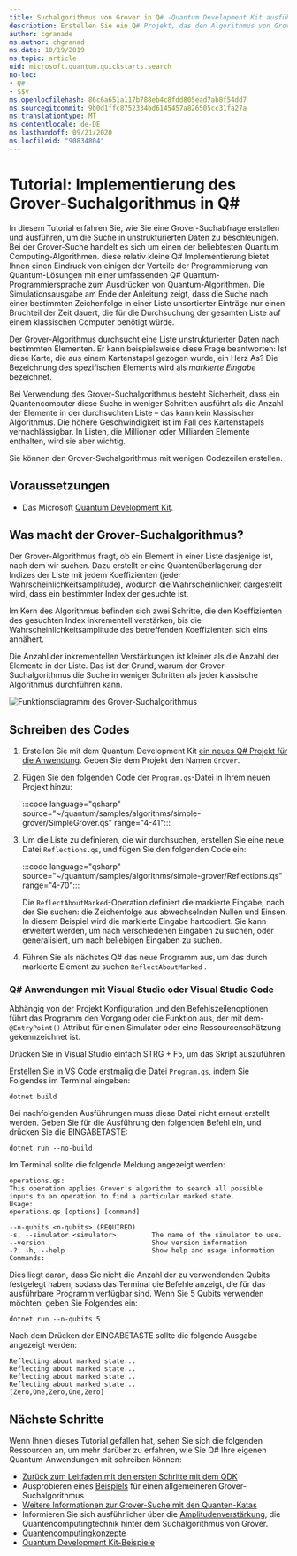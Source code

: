 ```yaml
---
title: Suchalgorithmus von Grover in Q# -Quantum Development Kit ausführen
description: Erstellen Sie ein Q# Projekt, das den Algorithmus von Grover veranschaulicht, einen der kanonischen Quantum-Algorithmen.
author: cgranade
ms.author: chgranad
ms.date: 10/19/2019
ms.topic: article
uid: microsoft.quantum.quickstarts.search
no-loc:
- Q#
- $$v
ms.openlocfilehash: 86c6a651a117b788eb4c8fdd805ead7ab8f54dd7
ms.sourcegitcommit: 9b0d1ffc8752334bd6145457a826505cc31fa27a
ms.translationtype: MT
ms.contentlocale: de-DE
ms.lasthandoff: 09/21/2020
ms.locfileid: "90834804"
---
```

# <a name="tutorial-implement-grovers-search-algorithm-in-q"></a>Tutorial: Implementierung des Grover-Suchalgorithmus in Q\#

In diesem Tutorial erfahren Sie, wie Sie eine Grover-Suchabfrage erstellen und ausführen, um die Suche in unstrukturierten Daten zu beschleunigen.  Bei der Grover-Suche handelt es sich um einen der beliebtesten Quantum Computing-Algorithmen. diese relativ kleine Q# Implementierung bietet Ihnen einen Eindruck von einigen der Vorteile der Programmierung von Quantum-Lösungen mit einer umfassenden Q# Quantum-Programmiersprache zum Ausdrücken von Quantum-Algorithmen.  Die Simulationsausgabe am Ende der Anleitung zeigt, dass die Suche nach einer bestimmten Zeichenfolge in einer Liste unsortierter Einträge nur einen Bruchteil der Zeit dauert, die für die Durchsuchung der gesamten Liste auf einem klassischen Computer benötigt würde.

Der Grover-Algorithmus durchsucht eine Liste unstrukturierter Daten nach bestimmten Elementen. Er kann beispielsweise diese Frage beantworten: Ist diese Karte, die aus einem Kartenstapel gezogen wurde, ein Herz As? Die Bezeichnung des spezifischen Elements wird als _markierte Eingabe_ bezeichnet.

Bei Verwendung des Grover-Suchalgorithmus besteht Sicherheit, dass ein Quantencomputer diese Suche in weniger Schritten ausführt als die Anzahl der Elemente in der durchsuchten Liste – das kann kein klassischer Algorithmus. Die höhere Geschwindigkeit ist im Fall des Kartenstapels vernachlässigbar. In Listen, die Millionen oder Milliarden Elemente enthalten, wird sie aber wichtig.

Sie können den Grover-Suchalgorithmus mit wenigen Codezeilen erstellen.

## <a name="prerequisites"></a>Voraussetzungen

- Das Microsoft [Quantum Development Kit][install].

## <a name="what-does-grovers-search-algorithm-do"></a>Was macht der Grover-Suchalgorithmus?

Der Grover-Algorithmus fragt, ob ein Element in einer Liste dasjenige ist, nach dem wir suchen. Dazu erstellt er eine Quantenüberlagerung der Indizes der Liste mit jedem Koeffizienten (jeder Wahrscheinlichkeitsamplitude), wodurch die Wahrscheinlichkeit dargestellt wird, dass ein bestimmter Index der gesuchte ist.

Im Kern des Algorithmus befinden sich zwei Schritte, die den Koeffizienten des gesuchten Index inkrementell verstärken, bis die Wahrscheinlichkeitsamplitude des betreffenden Koeffizienten sich eins annähert.

Die Anzahl der inkrementellen Verstärkungen ist kleiner als die Anzahl der Elemente in der Liste. Das ist der Grund, warum der Grover-Suchalgorithmus die Suche in weniger Schritten als jeder klassische Algorithmus durchführen kann.

![Funktionsdiagramm des Grover-Suchalgorithmus](~/media/grover.png)

## <a name="write-the-code"></a>Schreiben des Codes

1. Erstellen Sie mit dem Quantum Development Kit [ein neues Q# Projekt für die Anwendung](xref:microsoft.quantum.install.standalone). Geben Sie dem Projekt den Namen `Grover`.

1. Fügen Sie den folgenden Code der `Program.qs`-Datei in Ihrem neuen Projekt hinzu:

    :::code language="qsharp" source="~/quantum/samples/algorithms/simple-grover/SimpleGrover.qs" range="4-41":::

1. Um die Liste zu definieren, die wir durchsuchen, erstellen Sie eine neue Datei `Reflections.qs`, und fügen Sie den folgenden Code ein:

    :::code language="qsharp" source="~/quantum/samples/algorithms/simple-grover/Reflections.qs" range="4-70":::

    Die `ReflectAboutMarked`-Operation definiert die markierte Eingabe, nach der Sie suchen: die Zeichenfolge aus abwechselnden Nullen und Einsen. In diesem Beispiel wird die markierte Eingabe hartcodiert. Sie kann erweitert werden, um nach verschiedenen Eingaben zu suchen, oder generalisiert, um nach beliebigen Eingaben zu suchen.

1. Führen Sie als nächstes Q# das neue Programm aus, um das durch markierte Element zu suchen `ReflectAboutMarked` .

### <a name="no-locq-applications-with-visual-studio-or-visual-studio-code"></a>Q# Anwendungen mit Visual Studio oder Visual Studio Code

Abhängig von der Projekt Konfiguration und den Befehlszeilenoptionen führt das Programm den Vorgang oder die Funktion aus, der mit dem- `@EntryPoint()` Attribut für einen Simulator oder eine Ressourcenschätzung gekennzeichnet ist.

Drücken Sie in Visual Studio einfach STRG + F5, um das Skript auszuführen.

Erstellen Sie in VS Code erstmalig die Datei `Program.qs`, indem Sie Folgendes im Terminal eingeben:

```Command line
dotnet build
```

Bei nachfolgenden Ausführungen muss diese Datei nicht erneut erstellt werden. Geben Sie für die Ausführung den folgenden Befehl ein, und drücken Sie die EINGABETASTE:

```Command line
dotnet run --no-build
```

Im Terminal sollte die folgende Meldung angezeigt werden:

```
operations.qs:
This operation applies Grover's algorithm to search all possible inputs to an operation to find a particular marked state.
Usage:
operations.qs [options] [command]

--n-qubits <n-qubits> (REQUIRED)
-s, --simulator <simulator>         The name of the simulator to use.
--version                           Show version information
-?, -h, --help                      Show help and usage information
Commands:
```

Dies liegt daran, dass Sie nicht die Anzahl der zu verwendenden Qubits festgelegt haben, sodass das Terminal die Befehle anzeigt, die für das ausführbare Programm verfügbar sind. Wenn Sie 5 Qubits verwenden möchten, geben Sie Folgendes ein:

```Command line
dotnet run --n-qubits 5
```

Nach dem Drücken der EINGABETASTE sollte die folgende Ausgabe angezeigt werden:

```
Reflecting about marked state...
Reflecting about marked state...
Reflecting about marked state...
Reflecting about marked state...
[Zero,One,Zero,One,Zero]
```

## <a name="next-steps"></a>Nächste Schritte

Wenn Ihnen dieses Tutorial gefallen hat, sehen Sie sich die folgenden Ressourcen an, um mehr darüber zu erfahren, wie Sie Q# Ihre eigenen Quantum-Anwendungen mit schreiben können:

- [Zurück zum Leitfaden mit den ersten Schritte mit dem QDK](xref:microsoft.quantum.welcome)
- Ausprobieren eines [Beispiels](https://github.com/microsoft/Quantum/tree/main/samples/algorithms/database-search) für einen allgemeineren Grover-Suchalgorithmus
- [Weitere Informationen zur Grover-Suche mit den Quanten-Katas](xref:microsoft.quantum.overview.katas)
- Informieren Sie sich ausführlicher über die [Amplitudenverstärkung][amplitude-amplification], die Quantencomputingtechnik hinter dem Suchalgorithmus von Grover.
- [Quantencomputingkonzepte](xref:microsoft.quantum.concepts.intro)
- [Quantum Development Kit-Beispiele](https://docs.microsoft.com/samples/browse/?products=qdk)

<!-- LINKS -->

[install]: xref:microsoft.quantum.install
[amplitude-amplification]: xref:microsoft.quantum.libraries.standard.algorithms#amplitude-amplification
